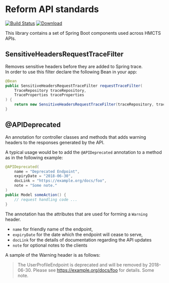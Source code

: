 # Reform API standards

[![Build Status](https://travis-ci.org/hmcts/reform-api-standards.svg?branch=master)](https://travis-ci.org/hmcts/reform-api-standards)
[![Download](https://api.bintray.com/packages/hmcts/hmcts-maven/reform-api-standards/images/download.svg)](https://bintray.com/hmcts/hmcts-maven/reform-api-standards/_latestVersion)

This library contains a set of Spring Boot components used across HMCTS APIs.

## SensitiveHeadersRequestTraceFilter
Removes sensitive headers before they are added to Spring trace.  
In order to use this filter declare the following Bean in your app:

```java
@Bean
public SensitiveHeadersRequestTraceFilter requestTraceFilter(
    TraceRepository traceRepository, 
    TraceProperties traceProperties
) {
    return new SensitiveHeadersRequestTraceFilter(traceRepository, traceProperties, <your_custom_headers_go_here>);
}
```

## @APIDeprecated
An annotation for controller classes and methods that adds warning headers to the responses generated by the API.

A typical usage would be to add the `@APIDeprecated` annotation to a method as in the following example:

```java
@APIDeprecated(
    name = "Deprecated Endpoint",
    expiryDate = "2018-06-30",
    docLink = "https://example.org/docs/foo",
    note = "Some note."
)
public Model someAction() {
    // request handling code ...
}
```
The annotation has the attributes that are used for forming a `Warning` header. 
- `name` for friendly name of the endpoint, 
- `expiryDate` for the date which the endpoint will cease to serve, 
- `docLink` for the details of documentation regarding the API updates
- `note` for optional notes to the clients

A sample of the Warning header is as follows:

>The UserProfileEndpoint is deprecated and will be removed by 2018-06-30. Please see https://example.org/docs/foo for details. Some note.
 
